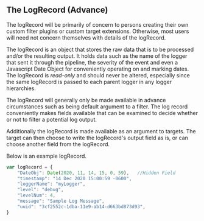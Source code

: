 
## The LogRecord (Advance)

The logRecord will be primarily of concern to persons creating their own custom 
filter plugins or custom target extensions. Otherwise, most users will need not 
concern themselves with details of the logRecord.

The logRecord is an object that stores the raw data that is to be processed and/or 
the resulting output. It holds data such as the name of the logger that sent it 
through the pipeline, the severity of the event and even a Javascript Date Object 
for conveniently operating on and marking dates. The logRecord is *read-only* 
and should never be altered, especially since the same logRecord is passed 
to each parent logger in any logger hierarchies.

The logRecord will generally only be made available in advance circumstances such 
as being default argument to a filter. The log record conveniently makes fields 
available that can be examined to decide whether or not to filter a potential log 
output.

Additionally the logRecord is made available as an argument to targets. 
The target can then choose to write the logRecord's output field as is, or 
can choose another field from the logRecord.

Below is an example logRecord.

```javascript
var logRecord = {
	"DateObj": Date(2020, 11, 14, 15, 0, 59),	//Hidden Field
	"timestamp": "14 Dec 2020 15:00:59 -0600",		
	"loggerName": "myLogger",
	"level": "debug",
	"levelNum": 4,
	"message": "Sample Log Message",
	"uuid": "3cf2552c-1dba-11e9-ab14-d663bd873d93",
}
```

